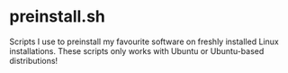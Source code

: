 # preinstall.sh

Scripts I use to preinstall my favourite software on freshly installed Linux installations. These scripts only works with Ubuntu or Ubuntu-based distributions!

